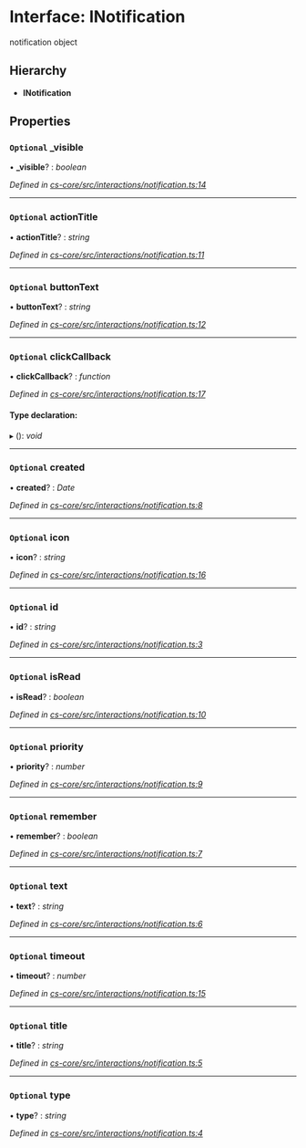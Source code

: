 # Interface: INotification

notification object

## Hierarchy

* **INotification**

## Properties

### `Optional` _visible

• **_visible**? : *boolean*

*Defined in [cs-core/src/interactions/notification.ts:14](https://github.com/TNOCS/csnext/blob/dad76c19/packages/cs-core/src/interactions/notification.ts#L14)*

___

### `Optional` actionTitle

• **actionTitle**? : *string*

*Defined in [cs-core/src/interactions/notification.ts:11](https://github.com/TNOCS/csnext/blob/dad76c19/packages/cs-core/src/interactions/notification.ts#L11)*

___

### `Optional` buttonText

• **buttonText**? : *string*

*Defined in [cs-core/src/interactions/notification.ts:12](https://github.com/TNOCS/csnext/blob/dad76c19/packages/cs-core/src/interactions/notification.ts#L12)*

___

### `Optional` clickCallback

• **clickCallback**? : *function*

*Defined in [cs-core/src/interactions/notification.ts:17](https://github.com/TNOCS/csnext/blob/dad76c19/packages/cs-core/src/interactions/notification.ts#L17)*

#### Type declaration:

▸ (): *void*

___

### `Optional` created

• **created**? : *Date*

*Defined in [cs-core/src/interactions/notification.ts:8](https://github.com/TNOCS/csnext/blob/dad76c19/packages/cs-core/src/interactions/notification.ts#L8)*

___

### `Optional` icon

• **icon**? : *string*

*Defined in [cs-core/src/interactions/notification.ts:16](https://github.com/TNOCS/csnext/blob/dad76c19/packages/cs-core/src/interactions/notification.ts#L16)*

___

### `Optional` id

• **id**? : *string*

*Defined in [cs-core/src/interactions/notification.ts:3](https://github.com/TNOCS/csnext/blob/dad76c19/packages/cs-core/src/interactions/notification.ts#L3)*

___

### `Optional` isRead

• **isRead**? : *boolean*

*Defined in [cs-core/src/interactions/notification.ts:10](https://github.com/TNOCS/csnext/blob/dad76c19/packages/cs-core/src/interactions/notification.ts#L10)*

___

### `Optional` priority

• **priority**? : *number*

*Defined in [cs-core/src/interactions/notification.ts:9](https://github.com/TNOCS/csnext/blob/dad76c19/packages/cs-core/src/interactions/notification.ts#L9)*

___

### `Optional` remember

• **remember**? : *boolean*

*Defined in [cs-core/src/interactions/notification.ts:7](https://github.com/TNOCS/csnext/blob/dad76c19/packages/cs-core/src/interactions/notification.ts#L7)*

___

### `Optional` text

• **text**? : *string*

*Defined in [cs-core/src/interactions/notification.ts:6](https://github.com/TNOCS/csnext/blob/dad76c19/packages/cs-core/src/interactions/notification.ts#L6)*

___

### `Optional` timeout

• **timeout**? : *number*

*Defined in [cs-core/src/interactions/notification.ts:15](https://github.com/TNOCS/csnext/blob/dad76c19/packages/cs-core/src/interactions/notification.ts#L15)*

___

### `Optional` title

• **title**? : *string*

*Defined in [cs-core/src/interactions/notification.ts:5](https://github.com/TNOCS/csnext/blob/dad76c19/packages/cs-core/src/interactions/notification.ts#L5)*

___

### `Optional` type

• **type**? : *string*

*Defined in [cs-core/src/interactions/notification.ts:4](https://github.com/TNOCS/csnext/blob/dad76c19/packages/cs-core/src/interactions/notification.ts#L4)*
